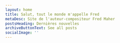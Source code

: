 ```yaml
---
layout: home
title: Salut, tout le monde m'appelle Fred
metaDesc: Site de l'auteur-compositeur Fred Maher
postsHeading: Dernières nouvelles
archiveButtonText: See all posts
socialImage: ''
---
```

